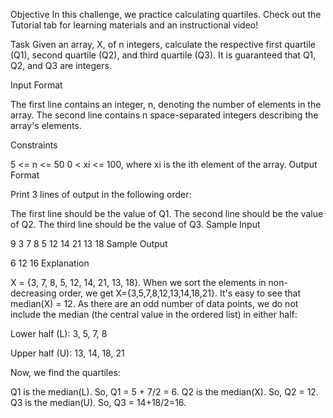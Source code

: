 Objective 
In this challenge, we practice calculating quartiles. Check out the Tutorial tab for learning materials and an instructional video!

Task 
Given an array, X, of n integers, calculate the respective first quartile (Q1), second quartile (Q2), and third quartile (Q3). It is guaranteed that Q1, Q2, and Q3 are integers.

Input Format

The first line contains an integer, n, denoting the number of elements in the array. 
The second line contains n space-separated integers describing the array's elements.

Constraints

5 <= n <= 50
0 < xi <= 100, where xi is the ith element of the array. 
Output Format

Print 3 lines of output in the following order:

The first line should be the value of Q1.
The second line should be the value of Q2.
The third line should be the value of Q3.
Sample Input

9
3 7 8 5 12 14 21 13 18
Sample Output

6
12
16
Explanation

X = {3, 7, 8, 5, 12, 14, 21, 13, 18}. When we sort the elements in non-decreasing order, we get X={3,5,7,8,12,13,14,18,21}. It's easy to see that median(X) = 12.
As there are an odd number of data points, we do not include the median (the central value in the ordered list) in either half:

Lower half (L): 3, 5, 7, 8

Upper half (U): 13, 14, 18, 21

Now, we find the quartiles:

Q1 is the median(L). So, Q1 = 5 + 7/2 = 6.
Q2 is the median(X). So, Q2 = 12.
Q3 is the median(U). So, Q3 = 14+18/2=16.